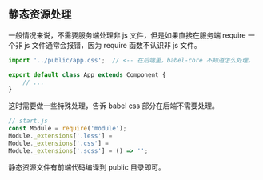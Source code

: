 

## 静态资源处理
一般情况来说，不需要服务端处理非 js 文件，但是如果直接在服务端 require 一个非 js 文件通常会报错，因为 require 函数不认识非 js 文件。

```js
import '../public/app.css';  // <-- 在后端里，babel-core 不知道怎么处理。

export default class App extends Component {
    // ...
}
```

这时需要做一些特殊处理，告诉 babel css 部分在后端不需要处理。

```js
// start.js
const Module = require('module');
Module._extensions['.less'] =
Module._extensions['.css'] =
Module._extensions['.scss'] = () => '';
```

静态资源文件有前端代码编译到 public 目录即可。